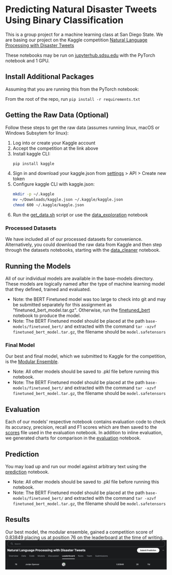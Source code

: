 # Predicting Natural Disaster Tweets Using Binary Classification
This is a group project for a machine learning class at San Diego State.
We are basing our project on the Kaggle competition [Natural Language Processing with Disaster Tweets](https://www.kaggle.com/competitions/nlp-getting-started/overview)

These notebooks may be run on [jupyterhub.sdsu.edu](https://jupyterhub.sdsu.edu) with the PyTorch notebook and 1 GPU.

## Install Additional Packages
Assuming that you are running this from the PyTorch notebook:

From the root of the repo, run `pip install -r requirements.txt`

## Getting the Raw Data (Optional)
Follow these steps to get the raw data (assumes running linux, macOS or Windows Subsytem for linux):

1. Log into or create your Kaggle account
2. Accept the competition at the link above
3. Install kaggle CLI:
    ```bash
    pip install kaggle
    ```
4. Sign in and download your kaggle.json from [settings](https://www.kaggle.com/settings) > API > Create new token
5. Configure kaggle CLI with kaggle.json:
    ```bash
    mkdir -p ~/.kaggle
    mv ~/Downloads/kaggle.json ~/.kaggle/kaggle.json
    chmod 600 ~/.kaggle/kaggle.json
    ```
6. Run the [get_data.sh](./getting-started/get_data.sh) script or use the [data_exploration](./getting-started/data_exploration.ipynb) notebook

### Processed Datasets
We have included all of our processed datasets for convenience.
Alternatively, you could download the raw data from Kaggle and then step through the datasets notebooks, starting with the [data_cleaner](./datasets/data_cleaner.ipynb) notebook.

## Running the Models
All of our individual models are available in the base-models directory.
These models are logically named after the type of machine learning model that they defined, trained and evaluated.
- Note: the BERT Finetuned model was too large to check into git and may be submitted separately for this assignment as "finetuned_bert_model.tar.gz". Otherwise, run the [finetuned_bert](./base-models/finetuned_bert.ipynb) notebook to produce the model.
- Note: The BERT Finetuned model should be placed at the path `base-models/finetuned_bert/` and extracted with the command `tar -xzvf finetuned_bert_model.tar.gz`, the filename should be `model.safetensors`

### Final Model
Our best and final model, which we submitted to Kaggle for the competition, is the [Modular Ensemble](./stacking-models/modular_ensemble.ipynb).
- Note: All other models should be saved to .pkl file before running this notebook.
- Note: The BERT Finetuned model should be placed at the path `base-models/finetuned_bert/` and extracted with the command `tar -xzvf finetuned_bert_model.tar.gz`, the filename should be `model.safetensors`

## Evaluation
Each of our models' respective notebook contains evaluation code to check its accuracy, precision, recall and F1 scores which are then saved to the [scores](./evaluation/scores.csv) file used in the evaluation notebook.
In addition to inline evaluation, we generated charts for comparison in the [evaluation](./evaluation/evaluation.ipynb) notebook.

## Prediction
You may load up and run our model against arbitrary text using the [prediction](./prediction/prediction.ipynb) notebook.
- Note: All other models should be saved to .pkl file before running this notebook.
- Note: The BERT Finetuned model should be placed at the path `base-models/finetuned_bert/` and extracted with the command `tar -xzvf finetuned_bert_model.tar.gz`, the filename should be `model.safetensors`

## Results
Our best model, the modular ensemble, gained a competition score of 0.83849 placing us at position 76 on the leaderboard at the time of writing. 
![](./submission.png)
